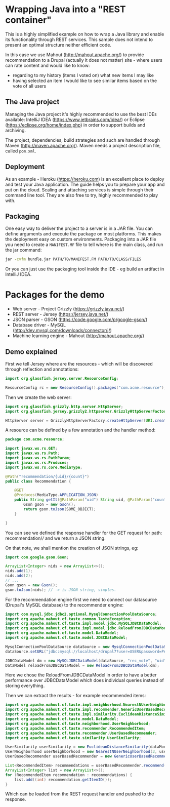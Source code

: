 Wrapping Java into a "REST container"
=====================================

This is a highly simplified example on how to wrap a Java library and enable its functionality through REST services. This sample does not intend to present an optimal structure neither efficient code.

In this case we use Mahout (http://mahout.apache.org/) to provide recommendation to a Drupal (actually it does not matter) site - where users can rate content and would like to know:
- regarding to my history (items I voted on) what new items I may like
- having selected an item I would like to see similar items based on the vote of all users


The Java project
----------------

Managing the Java project it's highly recommended to use the best IDEs available: IntelliJ IDEA (https://www.jetbrains.com/idea/) or Eclipse (https://eclipse.org/home/index.php) in order to support builds and archiving.

The project, dependencies, build strategies and such are handled through Maven (http://maven.apache.org/). Maven needs a project description file, called ```pom.xml```.


Deployment
----------
 
As an example - Heroku (https://heroku.com) is an excellent place to deploy and test your Java application. The guide helps you to prepare your app and put on the cloud. Scaling and attaching services is simple through their command line tool. They are also free to try, highly recommended to play with.


Packaging
---------

One easy way to deliver the project to a server is in a JAR file. You can define arguments and execute the package on most platforms. This makes the deployment easy on custom environments.
Packaging into a JAR file you need to create a ```MANIFEST.MF``` file to tell where is the main class, and run the jar command:

```bash
jar -cvfm bundle.jar PATH/TO/MANIFEST.FM PATH/TO/CLASS/FILES
```

Or you can just use the packaging tool inside the IDE - eg build an artifact in IntelliJ IDEA.
 

Packages for the demo
=====================

- Web server - Project Grizzly (https://grizzly.java.net/)
- REST server - Jersey (https://jersey.java.net/)
- JSON parser - GSON (https://code.google.com/p/google-gson/)
- Database driver - MySQL (http://dev.mysql.com/downloads/connector/j/)
- Machine learning engine - Mahout (http://mahout.apache.org/)


Demo explained
--------------

First we tell Jersey where are the resources - which will be discovered through reflection and annotations:

```java
import org.glassfish.jersey.server.ResourceConfig;

ResourceConfig rc = new ResourceConfig().packages("com.acme.resource");
```

Then we create the web server:

```java
import org.glassfish.grizzly.http.server.HttpServer;
import org.glassfish.jersey.grizzly2.httpserver.GrizzlyHttpServerFactory;

HttpServer server = GrizzlyHttpServerFactory.createHttpServer(URI.create(BASE_URI), rc);
```

A resource can be defined by a few annotation and the handler method:

```java
package com.acme.resource;

import javax.ws.rs.GET;
import javax.ws.rs.Path;
import javax.ws.rs.PathParam;
import javax.ws.rs.Produces;
import javax.ws.rs.core.MediaType;

@Path("recommendation/{uid}/{count}")
public class Recommendation {

    @GET
    @Produces(MediaType.APPLICATION_JSON)
    public String getIt(@PathParam("uid") String uid, @PathParam("count") String count) throws Exception {
        Gson gson = new Gson();
        return gson.toJson(SOME_OBJECT);
    }

}
```

You can see we defined the response handler for the GET request for path: recommendation/*/* and we return a JSON string.

On that note, we shall mention the creation of JSON strings, eg:

```java
import com.google.gson.Gson;

ArrayList<Integer> nids = new ArrayList<>();
nids.add(1);
nids.add(2);
// ...
Gson gson = new Gson();
gson.toJson(nids); // -> is JSON string, simples.
```

For the recommendation engine first we need to connect our datasource (Drupal's MySQL database) to the recommender engine:

```java
import com.mysql.jdbc.jdbc2.optional.MysqlConnectionPoolDataSource;
import org.apache.mahout.cf.taste.common.TasteException;
import org.apache.mahout.cf.taste.impl.model.jdbc.MySQLJDBCDataModel;
import org.apache.mahout.cf.taste.impl.model.jdbc.ReloadFromJDBCDataModel;
import org.apache.mahout.cf.taste.model.DataModel;
import org.apache.mahout.cf.taste.model.JDBCDataModel;

MysqlConnectionPoolDataSource dataSource = new MysqlConnectionPoolDataSource();
dataSource.setURL("jdbc:mysql://localhost/drupal7?user=USER&password=PASSWORD");

JDBCDataModel dm = new MySQLJDBCDataModel(dataSource, "rec_vote", "uid", "nid", "vote", null);
DataModel reloadFromJDBCDataModel = new ReloadFromJDBCDataModel(dm);
```

Here we chose the ReloadFromJDBCDataModel in order to have a better performance over JDBCDataModel which does individual queries instead of storing everything.

Then we can extract the results - for example recommended items:

```java
import org.apache.mahout.cf.taste.impl.neighborhood.NearestNUserNeighborhood;
import org.apache.mahout.cf.taste.impl.recommender.GenericUserBasedRecommender;
import org.apache.mahout.cf.taste.impl.similarity.EuclideanDistanceSimilarity;
import org.apache.mahout.cf.taste.model.DataModel;
import org.apache.mahout.cf.taste.neighborhood.UserNeighborhood;
import org.apache.mahout.cf.taste.recommender.RecommendedItem;
import org.apache.mahout.cf.taste.recommender.UserBasedRecommender;
import org.apache.mahout.cf.taste.similarity.UserSimilarity;

UserSimilarity userSimilarity = new EuclideanDistanceSimilarity(dataModel);
UserNeighborhood userNeighborhood = new NearestNUserNeighborhood(3, userSimilarity, dataModel);
UserBasedRecommender userBasedRecommender = new GenericUserBasedRecommender(dataModel, userNeighborhood, userSimilarity);

List<RecommendedItem> recommendations = userBasedRecommender.recommend(uid, count);
ArrayList<Integer> list = new ArrayList<>();
for (RecommendedItem recommendation : recommendations) {
    list.add((int) recommendation.getItemID());
}
```

Which can be loaded from the REST request handler and pushed to the response.

